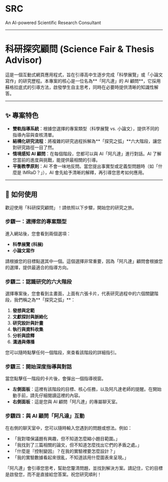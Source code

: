 # SRC
An AI-powered Scientific Research Consultant

---
# 科研探究顧問 (Science Fair & Thesis Advisor)
這是一個互動式網頁應用程式，旨在引導高中生逐步完成「科學展覽」或「小論文寫作」的研究歷程。本專案的核心是一位名為**「阿凡達」的 AI 顧問**，它採用蘇格拉底式的引導方法，啟發學生自主思考，同時在必要時提供清晰的知識性解答。

---
## ✨ 專案特色
* **雙軌指導系統**：根據您選擇的專案類型（科學展覽 vs. 小論文），提供不同的指導內容與查核清單。
* **結構化研究流程**：將複雜的研究過程拆解為**「探究之弧」**六大階段，讓您對研究路徑一目了然。
* **情境感知 AI 顧問**：在每個階段，您都可以與 AI「阿凡達」進行對話。AI 了解您當前的進度與挑戰，能提供最相關的引導。
* **平衡教學原則**：AI 不會一味地反問。當您提出事實型或定義型問題時（如「什麼是 IMRaD？」），AI 會先給予清晰的解釋，再引導您思考如何應用。

---
## 📖 如何使用
歡迎使用「科研探究顧問」！請依照以下步驟，開始您的研究之旅。

### 步驟一：選擇您的專案類型
進入網站後，您會看到兩個選項：
* **科學展覽 (科展)**
* **小論文寫作**

請根據您的目標點選其中一個。這個選擇非常重要，因為「阿凡達」顧問會根據您的選擇，提供最適合的指導方向。

### 步驟二：認識研究的六大階段
選擇專案後，您會看到主畫面，上面有六張卡片，代表研究過程中的六個關鍵階段，我們稱之為**「探究之弧」**：
1.  **發想與定範**
2.  **文獻探討與脈絡化**
3.  **研究設計與計畫**
4.  **執行與資料收集**
5.  **分析與詮釋**
6.  **溝通與傳播**

您可以隨時點擊任何一個階段，來查看該階段的詳細指引。

### 步驟三：開始深度指導與對話
當您點擊任一階段的卡片後，會彈出一個指導視窗。
* **左側面板**：這裡有該階段的目標、核心任務，以及阿凡達老師的提醒。在開始動手前，請先仔細閱讀這裡的內容。
* **右側面板**：這是您與 AI 顧問「阿凡達」的專屬聊天室。

### 步驟四：與 AI 顧問「阿凡達」互動
在右側的聊天室中，您可以隨時輸入您遇到的問題或想法。例如：
* 「我對環保議題有興趣，但不知道怎麼縮小題目範圍。」
* 「我找到了三篇相關的論文，但不知道怎麼找出它們的矛盾之處。」
* 「什麼是『控制變因』？在我的實驗裡要怎麼設計？」
* 「我的實驗數據看起來很亂，不知道該用什麼圖表來呈現。」

「阿凡達」會引導您思考，幫助您釐清問題，並找到解決方案。請記住，它的目標是啟發您，而不是直接給您答案。祝您研究順利！
